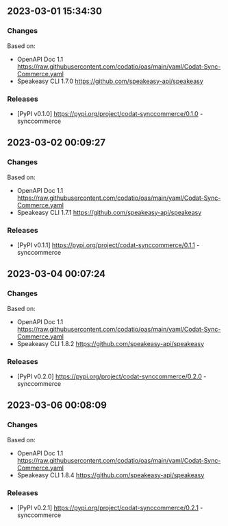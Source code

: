 

## 2023-03-01 15:34:30
### Changes
Based on:
- OpenAPI Doc 1.1 https://raw.githubusercontent.com/codatio/oas/main/yaml/Codat-Sync-Commerce.yaml
- Speakeasy CLI 1.7.0 https://github.com/speakeasy-api/speakeasy
### Releases
- [PyPI v0.1.0] https://pypi.org/project/codat-synccommerce/0.1.0 - synccommerce

## 2023-03-02 00:09:27
### Changes
Based on:
- OpenAPI Doc 1.1 https://raw.githubusercontent.com/codatio/oas/main/yaml/Codat-Sync-Commerce.yaml
- Speakeasy CLI 1.7.1 https://github.com/speakeasy-api/speakeasy
### Releases
- [PyPI v0.1.1] https://pypi.org/project/codat-synccommerce/0.1.1 - synccommerce

## 2023-03-04 00:07:24
### Changes
Based on:
- OpenAPI Doc 1.1 https://raw.githubusercontent.com/codatio/oas/main/yaml/Codat-Sync-Commerce.yaml
- Speakeasy CLI 1.8.2 https://github.com/speakeasy-api/speakeasy
### Releases
- [PyPI v0.2.0] https://pypi.org/project/codat-synccommerce/0.2.0 - synccommerce

## 2023-03-06 00:08:09
### Changes
Based on:
- OpenAPI Doc 1.1 https://raw.githubusercontent.com/codatio/oas/main/yaml/Codat-Sync-Commerce.yaml
- Speakeasy CLI 1.8.4 https://github.com/speakeasy-api/speakeasy
### Releases
- [PyPI v0.2.1] https://pypi.org/project/codat-synccommerce/0.2.1 - synccommerce